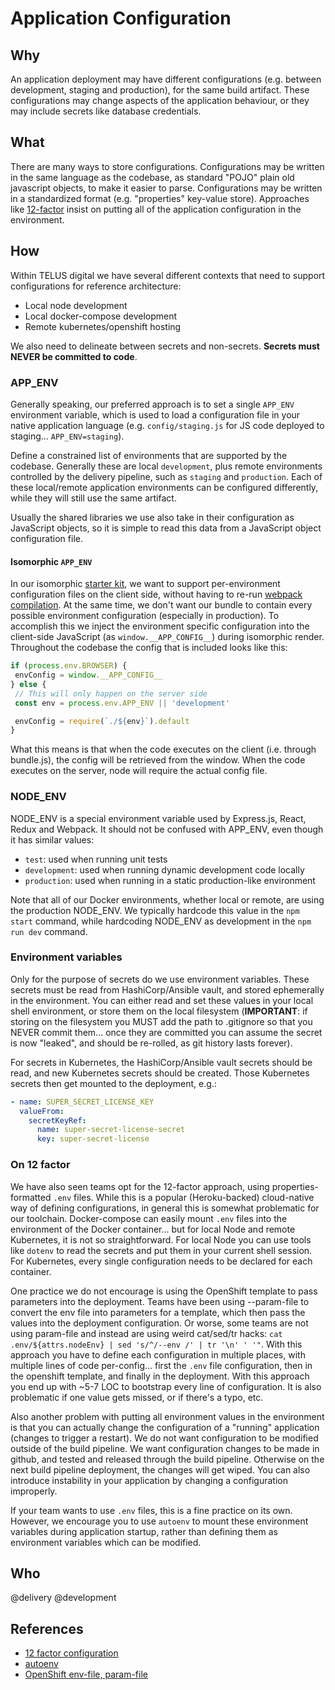 # Application Configuration

## Why

An application deployment may have different configurations (e.g. between development, staging and production), for the same build artifact. These configurations may change aspects of the application behaviour, or they may include secrets like database credentials.

## What

There are many ways to store configurations. Configurations may be written in the same language as the codebase, as standard "POJO" plain old javascript objects, to make it easier to parse. Configurations may be written in a standardized format (e.g. "properties" key-value store). Approaches like [12-factor](https://12factor.net/config) insist on putting all of the application configuration in the environment.

## How

Within TELUS digital we have several different contexts that need to support configurations for reference architecture:

- Local node development
- Local docker-compose development
- Remote kubernetes/openshift hosting

We also need to delineate between secrets and non-secrets. **Secrets must NEVER be committed to code**.

### APP_ENV

Generally speaking, our preferred approach is to set a single `APP_ENV` environment variable, which is used to load a configuration file in your native application language (e.g. `config/staging.js` for JS code deployed to staging... `APP_ENV=staging`).

Define a constrained list of environments that are supported by the codebase. Generally these are local `development`, plus remote environments controlled by the delivery pipeline, such as `staging` and `production`. Each of these local/remote application environments can be configured differently, while they will still use the same artifact.

Usually the shared libraries we use also take in their configuration as JavaScript objects, so it is simple to read this data from a JavaScript object configuration file.

#### Isomorphic `APP_ENV`

In our isomorphic [starter kit](starter-kits.md), we want to support per-environment configuration files on the client side, without having to re-run [webpack compilation](webpack.md#how). At the same time, we don't want our bundle to contain every possible environment configuration (especially in production). To accomplish this we inject the environment specific configuration into the client-side JavaScript (as `window.__APP_CONFIG__`) during isomorphic render. Throughout the codebase the config that is included looks like this:

```js
if (process.env.BROWSER) {
 envConfig = window.__APP_CONFIG__
} else {
 // This will only happen on the server side
 const env = process.env.APP_ENV || 'development'

 envConfig = require(`./${env}`).default
}
```

What this means is that when the code executes on the client (i.e. through bundle.js), the config will be retrieved from the window. When the code executes on the server, node will require the actual config file. 

### NODE_ENV

NODE_ENV is a special environment variable used by Express.js, React, Redux and Webpack. It should not be confused with APP_ENV, even though it has similar values:

- `test`: used when running unit tests
- `development`: used when running dynamic development code locally
- `production`: used when running in a static production-like environment

Note that all of our Docker environments, whether local or remote, are using the production NODE_ENV. We typically hardcode this value in the `npm start` command, while hardcoding NODE_ENV as development in the `npm run dev` command.

### Environment variables

Only for the purpose of secrets do we use environment variables. These secrets must be read from HashiCorp/Ansible vault, and stored ephemerally in the environment. You can either read and set these values in your local shell environment, or store them on the local filesystem (**IMPORTANT**: if storing on the filesystem you MUST add the path to .gitignore so that you NEVER commit them... once they are committed you can assume the secret is now "leaked", and should be re-rolled, as git history lasts forever).

For secrets in Kubernetes, the HashiCorp/Ansible vault secrets should be read, and new Kubernetes secrets should be created. Those Kubernetes secrets then get mounted to the deployment, e.g.:

```yaml
- name: SUPER_SECRET_LICENSE_KEY
  valueFrom:
    secretKeyRef:
      name: super-secret-license-secret
      key: super-secret-license
```

### On 12 factor

We have also seen teams opt for the 12-factor approach, using properties-formatted `.env` files. While this is a popular (Heroku-backed) cloud-native way of defining configurations, in general this is somewhat problematic for our toolchain. Docker-compose can easily mount `.env` files into the environment of the Docker container... but for local Node and remote Kubernetes, it is not so straightforward. For local Node you can use tools like `dotenv` to read the secrets and put them in your current shell session. For Kubernetes, every single configuration needs to be declared for each container.

One practice we do not encourage is using the OpenShift template to pass parameters into the deployment. Teams have been using --param-file to convert the env file into parameters for a template, which then pass the values into the deployment configuration. Or worse, some teams are not using param-file and instead are using weird cat/sed/tr hacks: `cat .env/${attrs.nodeEnv} | sed 's/^/--env /' | tr '\n' ' '"`. With this approach you have to define each configuration in multiple places, with multiple lines of code per-config... first the `.env` file configuration, then in the openshift template, and finally in the deployment. With this approach you end up with ~5-7 LOC to bootstrap every line of configuration. It is also problematic if one value gets missed, or if there's a typo, etc.

Also another problem with putting all environment values in the environment is that you can actually change the configuration of a "running" application (changes to trigger a restart). We do not want configuration to be modified outside of the build pipeline. We want configuration changes to be made in github, and tested and released through the build pipeline. Otherwise on the next build pipeline deployment, the changes will get wiped. You can also introduce instability in your application by changing a configuration improperly.

If your team wants to use `.env` files, this is a fine practice on its own. However, we encourage you to use `autoenv` to mount these environment variables during application startup, rather than defining them as environment variables which can be modified.

## Who

@delivery @development

## References

- [12 factor configuration](https://12factor.net/config)
- [autoenv](https://github.com/ahmadnassri/autoenv)
- [OpenShift env-file, param-file](https://github.com/openshift/origin/pull/12164)

